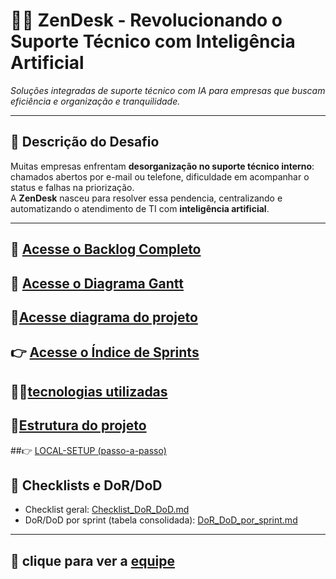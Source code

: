 # 🧘‍♀️ ZenDesk - Revolucionando o Suporte Técnico com Inteligência Artificial  

_Soluções integradas de suporte técnico com IA para empresas que buscam eficiência e organização e tranquilidade._

---

## 📝 Descrição do Desafio  
Muitas empresas enfrentam **desorganização no suporte técnico interno**: chamados abertos por e-mail ou telefone, dificuldade em acompanhar o status e falhas na priorização.  
A **ZenDesk** nasceu para resolver essa pendencia, centralizando e automatizando o atendimento de TI com **inteligência artificial**.

---

## 🛄 [Acesse o Backlog Completo](./backlog/backlog.md)

## 📶 [Acesse o Diagrama Gantt](./gantt/gantt.md)
   
## 🧵[Acesse diagrama do projeto](./diagrama/)
 
## 👉 [Acesse o Índice de Sprints](./sprints)

## 🧑‍💻[tecnologias utilizadas](./tecnologia/tec.md)

## 🧱[Estrutura do projeto](./estrutura/estrutura.md)

##👉 [LOCAL-SETUP (passo-a-passo)](./setup/LOCAL-SETUP.md)


## 📝 Checklists e DoR/DoD

- Checklist geral: [Checklist_DoR_DoD.md](./Checklist_DoR_DoD.md)
- DoR/DoD por sprint (tabela consolidada): [DoR_DoD_por_sprint.md](./DoR_DoD_por_sprint.md)

---
   👥 clique para ver a [equipe](./team/TEAM.md)
---







